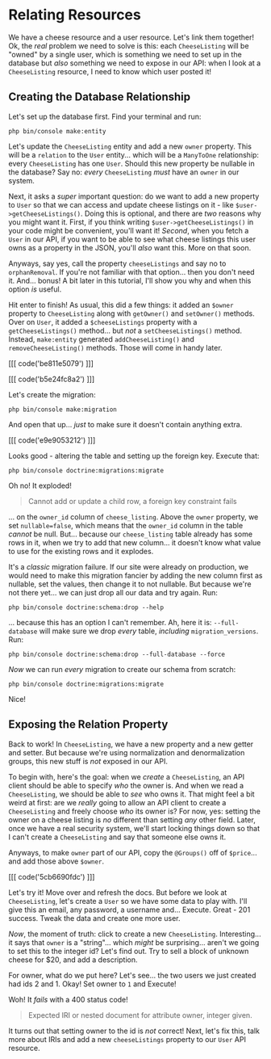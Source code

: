 # Relating Resources

We have a cheese resource and a user resource. Let's link them together! Ok,
the *real* problem we need to solve is this: each `CheeseListing` will be "owned"
by a single user, which is something we need to set up in the database but *also*
something we need to expose in our API: when I look at a `CheeseListing` resource,
I need to know which user posted it!

## Creating the Database Relationship

Let's set up the database first. Find your terminal and run:

```terminal
php bin/console make:entity
```

Let's update the `CheeseListing` entity and add a new `owner` property.
This will be a `relation` to the `User` entity... which will be a `ManyToOne`
relationship: every `CheeseListing` has one `User`. Should this new property be
nullable in the database? Say no: *every* `CheeseListing` *must* have an `owner`
in our system.

Next, it asks a *super* important question: do we want to add a new property
to `User` so that we can access and update cheese listings on it - like
`$user->getCheeseListings()`. Doing this is optional, and there are *two* reasons
why you might want it. First, if you think writing `$user->getCheeseListings()`
in your code might be convenient, you'll want it! *Second*, when you fetch a
`User` in our API, if you want to be able to see what cheese listings this user
owns as a property in the JSON, you'll *also* want this. More on that soon.

Anyways, say yes, call the property `cheeseListings` and say no to `orphanRemoval`.
If you're not familiar with that option... then you don't need it. And... bonus!
A bit later in this tutorial, I'll show you why and when this option *is* useful.

Hit enter to finish! As usual, this did a few things: it added an `$owner`
property to `CheeseListing` along with `getOwner()` and `setOwner()` methods.
Over on `User`, it added a `$cheeseListings` property with a `getCheeseListings()`
method... but *not* a `setCheeseListings()` method. Instead, `make:entity` generated
`addCheeseListing()` and `removeCheeseListing()` methods. Those will come in handy
later.

[[[ code('be811e5079') ]]]

[[[ code('b5e24fc8a2') ]]]

Let's create the migration:

```terminal
php bin/console make:migration
```

And open that up... *just* to make sure it doesn't contain anything extra. 

[[[ code('e9e9053212') ]]]

Looks good - altering the table and setting up the foreign key. Execute that:

```terminal
php bin/console doctrine:migrations:migrate
```

Oh no! It exploded!

> Cannot add or update a child row, a foreign key constraint fails

... on the `owner_id` column of `cheese_listing`. Above the `owner` property,
we set `nullable=false`, which means that the `owner_id` column in the table
*cannot* be null. But... because our `cheese_listing` table already has some rows
in it, when we try to add that new column... it doesn't know what value to use
for the existing rows and it explodes.

It's a *classic* migration failure. If our site were already on production,
we would need to make this migration fancier by adding the new column first
as nullable, set the values, then change it to not nullable. But because we're
not there yet... we can just drop all our data and try again. Run:

```terminal
php bin/console doctrine:schema:drop --help
```

... because this has an option I can't remember. Ah, here it is: `--full-database`
will make sure we drop *every* table, *including* `migration_versions`. Run:

```terminal
php bin/console doctrine:schema:drop --full-database --force
```

*Now* we can run *every* migration to create our schema from scratch:

```terminal
php bin/console doctrine:migrations:migrate
```

Nice!

## Exposing the Relation Property

Back to work! In `CheeseListing`, we have a new property and a new getter and setter.
But because we're using normalization and denormalization groups, this new stuff
is *not* exposed in our API.

To begin with, here's the goal: when we *create* a `CheeseListing`, an API client
should be able to specify *who* the owner is. And when we read a `CheeseListing`,
we should be able to *see* who owns it. That might feel a bit weird at first:
are we *really* going to allow an API client to create a `CheeseListing` and freely
choose *who* its owner is? For now, yes: setting the owner on a cheese listing
is *no* different than setting *any* other field. Later, once we have a real
security system, we'll start locking things down so that I can't create a
`CheeseListing` and say that someone else owns it.

Anyways, to make `owner` part of our API, copy the `@Groups()` off of `$price`...
and add those above `$owner`.

[[[ code('5cb6690fdc') ]]]

Let's try it! Move over and refresh the docs. But before we look at `CheeseListing`,
let's create a `User` so we have some data to play with. I'll give this an email,
any password, a username and... Execute. Great - 201 success. Tweak the data and
create one more user.

*Now*, the moment of truth: click to create a new `CheeseListing`. Interesting...
it says that `owner` is a "string"... which *might* be surprising... aren't we
going to set this to the integer id? Let's find out. Try to sell a block of unknown
cheese for $20, and add a description.

For owner, what do we put here? Let's see... the two users we just created had
ids 2 and 1. Okay! Set owner to `1` and Execute!

Woh! It *fails* with a 400 status code!

> Expected IRI or nested document for attribute owner, integer given.

It turns out that setting owner to the id is *not* correct! Next, let's fix this,
talk more about IRIs and add a new `cheeseListings` property to our `User` API
resource.
